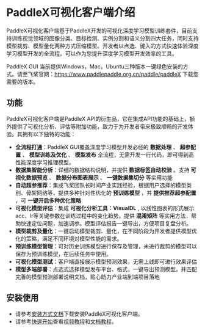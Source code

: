 # PaddleX可视化客户端介绍

PaddleX可视化客户端基于PaddleX开发的可视化深度学习模型训练套件，目前支持训练视觉领域的图像分类、目标检测、实例分割和语义分割四大任务，同时支持模型裁剪、模型量化两种方式压缩模型。开发者以点选、键入的方式快速体验深度学习模型开发的全流程。可以作为您提升深度学习模型开发效率的工具。

PaddleX GUI 当前提供Windows，Mac，Ubuntu三种版本一键绿色安装的方式。请至飞桨官网：https://www.paddlepaddle.org.cn/paddle/paddleX 下载您需要的版本。

## 功能
PaddleX可视化客户端是PaddleX API的衍生品，它在集成API功能的基础上，额外提供了可视化分析、评估等附加功能，致力于为开发者带来极致顺畅的开发体验。其拥有以下独特的功能：
- **全流程打通**：PaddleX GUI覆盖深度学习模型开发必经的 **数据处理** 、 **超参配置** 、 **模型训练及优化** 、 **模型发布** 全流程，无需开发一行代码，即可得到高性能深度学习推理模型。
- **数据集智能分析**：详细的数据结构说明，并提供 **数据标签自动校验** 。支持 **可视化数据预览** 、 **数据分布图表展示** 、 **一键数据集切分** 等实用功能
- **自动超参推荐**：集成飞桨团队长时间产业实践经验，根据用户选择的模型类别、骨架网络等，提供多种针对性优化的 **预训练模型** ，并 **提供推荐超参配置** ，可 **一键开启多种优化策略**
- **可视化模型评估**：集成 **可视化分析工具：VisualDL** , 以线性图表的形式展示acc、lr等关键参数在训练过程中的变化趋势。提供 **混淆矩阵** 等实用方法，帮助快速定位问题，加速调参。模型评估报告一键导出，方便项目复盘分析。
- **模型裁剪及量化**：一键启动模型裁剪、量化，在不同阶段为开发者提供模型优化的策略，满足不同环境对模型性能的需求。
- **预训练模型管理**：可对历史训练模型进行保存及管理，未进行裁剪的模型可以保存为预训练模型，在后续任务中使用。
- **可视化模型测试**：客户端直接展示模型预测效果，无需上线即可进行效果评估
- **模型多端部署**：点选式选择模型发布平台、格式，一键导出预测模型，并匹配完善的模型预测部署说明文档，贴心助力产业端到端项目落地

## 安装使用
- 请参考[安装方式文档](./download.md)下载安装PaddleX可视化客户端。
- 请参考[快速开始](./quick_start.md)查看[视频教程](./quick_start.md/#视频教程)和[文档教程](./quick_start.md/#文档教程)。

